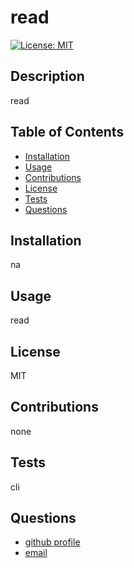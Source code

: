 # read
[![License: MIT](https://img.shields.io/badge/License-MIT-yellow.svg)](https://opensource.org/licenses/MIT)
## Description

read

## Table of Contents

- [Installation](#installation)
- [Usage](#usage)
- [Contributions](#contributions)
- [License](#license)
- [Tests](#tests)
- [Questions](#questions)

## Installation

na
## Usage

read

## License

MIT

## Contributions

none

## Tests

cli

## Questions
<ul>
<li> <a href = "https://github.com/catcorbin">github profile</a>
</li>
<li> <a href = "mailto:catcorbin">email </a> </li>
</li>
  